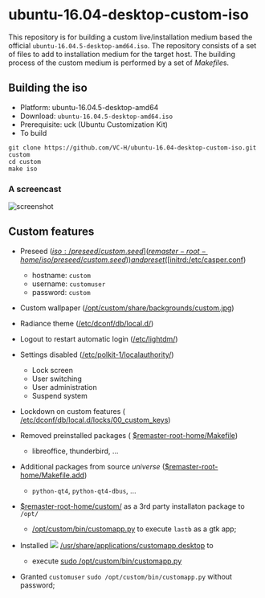 # ubuntu-16.04-desktop-custom-iso

This repository is for building a custom live/installation medium
based the official `ubuntu-16.04.5-desktop-amd64.iso`.  The repository
consists of a set of files to add to installation medium for the
target host.  The building process of the custom medium is performed
by a set of *Makefile*s.

## Building the iso

* Platform: ubuntu-16.04.5-desktop-amd64
* Download: `ubuntu-16.04.5-desktop-amd64.iso`
* Prerequisite: uck (Ubuntu Customization Kit)
* To build

```shell
git clone https://github.com/VC-H/ubuntu-16.04-desktop-custom-iso.git custom
cd custom
make iso
```

### A screencast

![screenshot](https://github.com/VC-H/ubuntu-16.04-desktop-custom-iso/wiki/screencast.gif)

## Custom features

* Preseed ([$iso:/preseed/custom.seed](
  remaster-root-home/iso/preseed/custom.seed)) and
  preset ([$initrd:/etc/casper.conf](
  remaster-initrds/custom/etc/casper.conf))
	- hostname: `custom`
    - username: `customuser`
    - password: `custom`

* Custom wallpaper ([/opt/custom/share/backgrounds/custom.jpg](
  remaster-root-home/custom/share/backgrounds/custom.jpg))

* Radiance theme ([/etc/dconf/db/local.d/](
  remaster-root-home/custom/custom/etc/dconf/db/local.d/))

* Logout to restart automatic login ([/etc/lightdm/](
  remaster-root-home/custom/custom/etc/lightdm/))

* Settings disabled ([/etc/polkit-1/localauthority/](
  remaster-root-home/custom/custom/etc/polkit-1/localauthority/))
  - Lock screen
  - User switching
  - User administration
  - Suspend system

* Lockdown on custom features (
  [/etc/dconf/db/local.d/locks/00_custom_keys](
  remaster-root-home/custom/custom/etc/dconf/db/local.d/locks/00_custom_keys))

* Removed preinstalled packages (
  [$remaster-root-home/Makefile](
  remaster-root-home/Makefile))
    - libreoffice, thunderbird, ...

* Additional packages from source *universe*
  ([$remaster-root-home/Makefile.add](
  remaster-root-home/Makefile.add))
	- `python-qt4`, `python-qt4-dbus`, ...

* [$remaster-root-home/custom/](remaster-root-home/custom/)
  as a 3rd party installaton package to `/opt/`
    - [/opt/custom/bin/customapp.py](
	  remaster-root-home/custom/bin/customapp.py)
	  to execute `lastb` as a gtk app;

* Installed ![](https://avatars1.githubusercontent.com/u/23016403?s=20&v=1)
  [/usr/share/applications/customapp.desktop](
  remaster-root-home/custom/custom/usr/share/applications/customapp.desktop) to
    -  execute [sudo /opt/custom/bin/customapp.py](
       remaster-root-home/custom/bin/customapp.py)

* Granted `customuser` `sudo /opt/custom/bin/customapp.py` without password;
